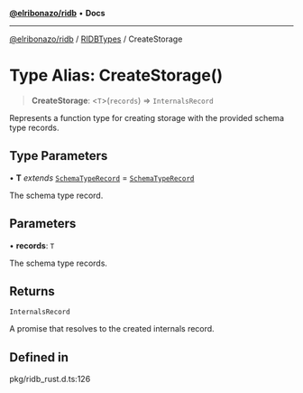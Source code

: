 [**@elribonazo/ridb**](../../../README.md) • **Docs**

***

[@elribonazo/ridb](../../../README.md) / [RIDBTypes](../README.md) / CreateStorage

# Type Alias: CreateStorage()

> **CreateStorage**: \<`T`\>(`records`) => `InternalsRecord`

Represents a function type for creating storage with the provided schema type records.

## Type Parameters

• **T** *extends* [`SchemaTypeRecord`](SchemaTypeRecord.md) = [`SchemaTypeRecord`](SchemaTypeRecord.md)

The schema type record.

## Parameters

• **records**: `T`

The schema type records.

## Returns

`InternalsRecord`

A promise that resolves to the created internals record.

## Defined in

pkg/ridb\_rust.d.ts:126
